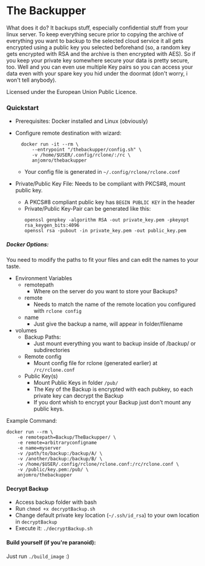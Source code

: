 # The Backupper
What does it do? It backups stuff, especially confidential stuff from your linux server. To keep everything secure prior to copying the archive of everything you want to backup to the selected cloud service it all gets encrypted using a public key you selected beforehand (so, a random key gets encrypted with RSA and the archive is then encrypted with AES). So if you keep your private key somewhere secure your data is pretty secure, too. Well and you can even use multiple Key pairs so you can access your data even with your spare key you hid under the doormat (don't worry, i won't tell anybody).

Licensed under the European Union Public Licence.

### Quickstart
- Prerequisites: Docker installed and Linux (obviously)
- Configure remote destination with wizard:
  ~~~
	docker run -it --rm \
		--entrypoint "/thebackupper/config.sh" \
		-v /home/$USER/.config/rclone/:/rc \
		anjomro/thebackupper
  ~~~
  - Your config file is generated in `~/.config/rclone/rclone.conf`

- Private/Public Key File: Needs to be compliant with PKCS#8, mount public key.
  - A PKCS#8 compliant public key has `BEGIN PUBLIC KEY` in the header
  - Private/Public Key-Pair can be generated like this:
    ~~~
    openssl genpkey -algorithm RSA -out private_key.pem -pkeyopt rsa_keygen_bits:4096
    openssl rsa -pubout -in private_key.pem -out public_key.pem
    ~~~
##### Docker Options:

You need to modify the paths to fit your files and can edit the names to your taste.
- Environment Variables
  - remotepath
    - Where on the server do you want to store your Backups?
  - remote
    - Needs to match the name of the remote location you configured with `rclone config`
  - name
    - Just give the backup a name, will appear in folder/filename
- volumes
  - Backup Paths:
    - Just mount everything you want to backup inside of /backup/ or subdirectories
  - Remote config
    - Mount config file for rclone (generated earlier) at `/rc/rclone.conf`
  - Public Key(s)
    - Mount Public Keys in folder `/pub/`
    - The Key of the Backup is encrypted with each pubkey, so each private key can decrypt the Backup
    - If you dont whish to encrypt your Backup just don't mount any public keys.

Example Command:
~~~
docker run --rm \
	-e remotepath=Backup/TheBackupper/ \
	-e remote=arbitraryconfigname
	-e name=myserver
	-v /path/to/backup:/backup/A/ \
	-v /another/backup:/backup/B/ \
	-v /home/$USER/.config/rclone/rclone.conf:/rc/rclone.conf \
	-v /public/key.pem:/pub/ \
	anjomro/thebackupper

~~~
#### Decrypt Backup
- Access backup folder with bash
- Run `chmod +x decryptBackup.sh`
- Change default private key location (`~/.ssh/id_rsa`) to your own location in `decryptBackup`
- Execute it: `./decryptBackup.sh`

#### Build yourself (if you're paranoid):
Just run `./build_image` :)
